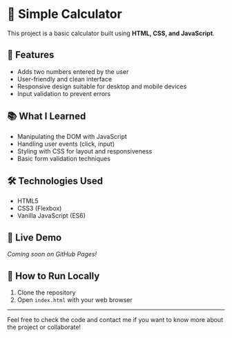 # 🧮 Simple Calculator

This project is a basic calculator built using **HTML, CSS, and JavaScript**.

## 🚀 Features
- Adds two numbers entered by the user
- User-friendly and clean interface
- Responsive design suitable for desktop and mobile devices
- Input validation to prevent errors

## 📚 What I Learned
- Manipulating the DOM with JavaScript
- Handling user events (click, input)
- Styling with CSS for layout and responsiveness
- Basic form validation techniques

## 🛠️ Technologies Used
- HTML5
- CSS3 (Flexbox)
- Vanilla JavaScript (ES6)

## 🔗 Live Demo
*Coming soon on GitHub Pages!*

## 📂 How to Run Locally
1. Clone the repository
2. Open `index.html` with your web browser

---

Feel free to check the code and contact me if you want to know more about the project or collaborate!
